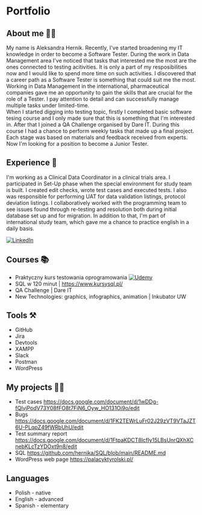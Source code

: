# Portfolio
## About me 🙋‍♀️
My name is Aleksandra Hernik. Recently, I've started broadening my IT knowledge in order to become a Software Tester. During the work in Data Management area I've noticed that tasks that interested me the most are the ones connected to testing acitivities. It is only a part of my resposibilities now and I would like to spend more time on such activities. I discovered that a career path as a Software Tester is something that could suit me the most. Working in Data Management in the international, pharmaceutical companies gave me an opportunity to gain the skills that are crucial for the role of a Tester. I pay attention to detail and can successfully manage multiple tasks under limited-time. <br>
When I started digging into testing topic, firstly I completed basic software tesing course and I only made sure that this is something that I'm interested in. After that I joined a QA Challenge organised by Dare IT. During this course I had a chance to perform weekly tasks that made up a final project. Each stage was based on materials and feedback received from experts. Now I'm looking for a position to become a Junior Tester.

## Experience 💼

I'm working as a Clinical Data Coordinator in a clinical trials area. I participated in Set-Up phase when the special environment for study team is built. I created edit checks, wrote test cases and executed tests. I also was responsible for performing UAT for data validation listings, protocol deviation listings. I collaboratively worked with the programming team to see issues found through re-testing and resolution both during initial database set up and for migration. In addition to that, I'm part of international study team, which gave me a chance to practice english in a daily basis.

[![LinkedIn](https://img.shields.io/badge/linkedin-%230077B5.svg?style=for-the-badge&logo=linkedin&logoColor=white)](https://www.linkedin.com/in/aleksandra-hernik-3403311aa/)

## Courses 📚
- Praktyczny kurs testowania oprogramowania [![Udemy](https://img.shields.io/badge/Udemy-A435F0?style=for-the-badge&logo=Udemy&logoColor=white)](https://www.udemy.com/course/praktyczny-kurs-testowania-oprogramowania/)
- SQL w 120 minut | https://www.kursysql.pl/
- QA Challenge | Dare IT 
- New Technologies: graphics, infographics, animation | Inkubator UW
## Tools ⚒
- GitHub
- Jira
- Devtools
- XAMPP
- Slack
- Postman
- WordPress

## My projects 👩‍💻
- Test cases https://docs.google.com/document/d/1wDDg-fQlvjPodV73Y08fFO8t7FiN6_Oyw_HO131Oi9o/edit
- Bugs https://docs.google.com/document/d/1FK2TEWrLuFr02J29zVT9VTaJZT6U-PLqpZ49fWRbUhU/edit
- Test summary report https://docs.google.com/document/d/1FtpaKDCT8lcfIy15LBsUnrQXhXCnebKLcTzYDOxt9n8/edit
- SQL https://github.com/hernika/SQL/blob/main/README.md
- WordPress web page  https://palacyktyrolski.pl/

## Languages
- Polish - native
- English - advanced
- Spanish - elementary
